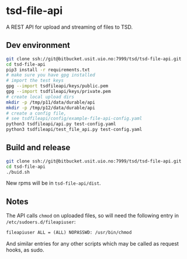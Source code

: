 
# tsd-file-api

A REST API for upload and streaming of files to TSD.

## Dev environment

```bash
git clone ssh://git@bitbucket.usit.uio.no:7999/tsd/tsd-file-api.git
cd tsd-file-api
pip3 install -r requirements.txt
# make sure you have gpg installed
# import the test keys
gpg --import tsdfileapi/keys/public.pem
gpg --import tsdfileapi/keys/private.pem
# create local upload dirs
mkdir -p /tmp/p11/data/durable/api
mkdir -p /tmp/p12/data/durable/api
# create a config file,
# see tsdfileapi/config/example-file-api-config.yaml
python3 tsdfileapi/api.py test-config.yaml
python3 tsdfileapi/test_file_api.py test-config.yaml
```

## Build and release

```bash
git clone ssh://git@bitbucket.usit.uio.no:7999/tsd/tsd-file-api.git
cd tsd-file-api
./buid.sh
```
New rpms will be in `tsd-file-api/dist`.

## Notes

The API calls `chmod` on uploaded files, so will need the following entry in `/etc/sudoers.d/fileapiuser`:

```txt
fileapiuser ALL = (ALL) NOPASSWD: /usr/bin/chmod
```

And similar entries for any other scripts which may be called as request hooks, as sudo.

